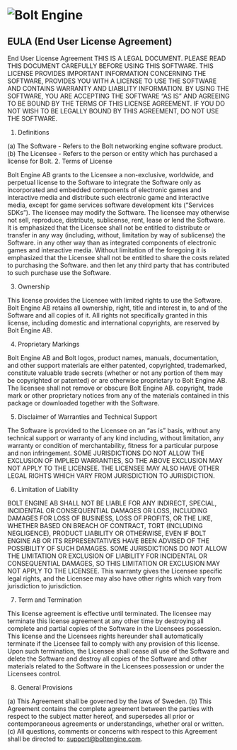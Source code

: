 # ![Bolt Engine](https://github.com/tonybilby/bolt/blob/master/z-bolt-logo.png "Bolt Engine")

## EULA (End User License Agreement)

End User License Agreement
THIS IS A LEGAL DOCUMENT. PLEASE READ THIS DOCUMENT CAREFULLY BEFORE USING THIS SOFTWARE. THIS LICENSE PROVIDES IMPORTANT INFORMATION CONCERNING THE SOFTWARE, PROVIDES YOU WITH A LICENSE TO USE THE SOFTWARE AND CONTAINS WARRANTY AND LIABILITY INFORMATION. BY USING THE SOFTWARE, YOU ARE ACCEPTING THE SOFTWARE “AS IS” AND AGREEING TO BE BOUND BY THE TERMS OF THIS LICENSE AGREEMENT. IF YOU DO NOT WISH TO BE LEGALLY BOUND BY THIS AGREEMENT, DO NOT USE THE SOFTWARE.

1. Definitions

(a) The Software - Refers to the Bolt networking engine software product.
(b) The Licensee - Refers to the person or entity which has purchased a license for Bolt.
2. Terms of License

Bolt Engine AB grants to the Licensee a non-exclusive, worldwide, and perpetual license to the Software to integrate the Software only as incorporated and embedded components of electronic games and interactive media and distribute such electronic game and interactive media, except for game services software development kits (“Services SDKs”). The licensee may modify the Software. The licensee may otherwise not sell, reproduce, distribute, sublicense, rent, lease or lend the Software. It is emphasized that the Licensee shall not be entitled to distribute or transfer in any way (including, without, limitation by way of sublicense) the Software. in any other way than as integrated components of electronic games and interactive media. Without limitation of the foregoing it is emphasized that the Licensee shall not be entitled to share the costs related to purchasing the Software. and then let any third party that has contributed to such purchase use the Software.

3. Ownership

This license provides the Licensee with limited rights to use the Software. Bolt Engine AB retains all ownership, right, title and interest in, to and of the Software and all copies of it. All rights not specifically granted in this license, including domestic and international copyrights, are reserved by Bolt Engine AB.

4. Proprietary Markings

Bolt Engine AB and Bolt logos, product names, manuals, documentation, and other support materials are either patented, copyrighted, trademarked, constitute valuable trade secrets (whether or not any portion of them may be copyrighted or patented) or are otherwise proprietary to Bolt Engine AB. The licensee shall not remove or obscure Bolt Engine AB. copyright, trade mark or other proprietary notices from any of the materials contained in this package or downloaded together with the Software.

5. Disclaimer of Warranties and Technical Support

The Software is provided to the Licensee on an “as is” basis, without any technical support or warranty of any kind including, without limitation, any warranty or condition of merchantability, fitness for a particular purpose and non infringement. SOME JURISDICTIONS DO NOT ALLOW THE EXCLUSION OF IMPLIED WARRANTIES, SO THE ABOVE EXCLUSION MAY NOT APPLY TO THE LICENSEE. THE LICENSEE MAY ALSO HAVE OTHER LEGAL RIGHTS WHICH VARY FROM JURISDICTION TO JURISDICTION.

6. Limitation of Liability

BOLT ENGINE AB SHALL NOT BE LIABLE FOR ANY INDIRECT, SPECIAL, INCIDENTAL OR CONSEQUENTIAL DAMAGES OR LOSS, INCLUDING DAMAGES FOR LOSS OF BUSINESS, LOSS OF PROFITS, OR THE LIKE, WHETHER BASED ON BREACH OF CONTRACT, TORT (INCLUDING NEGLIGENCE), PRODUCT LIABILITY OR OTHERWISE, EVEN IF BOLT ENGINE AB OR ITS REPRESENTATIVES HAVE BEEN ADVISED OF THE POSSIBILITY OF SUCH DAMAGES. SOME JURISDICTIONS DO NOT ALLOW THE LIMITATION OR EXCLUSION OF LIABILITY FOR INCIDENTAL OR CONSEQUENTIAL DAMAGES, SO THIS LIMITATION OR EXCLUSION MAY NOT APPLY TO THE LICENSEE. This warranty gives the Licensee specific legal rights, and the Licensee may also have other rights which vary from jurisdiction to jurisdiction.

7. Term and Termination

This license agreement is effective until terminated. The licensee may terminate this license agreement at any other time by destroying all complete and partial copies of the Software in the Licensees possession. This license and the Licensees rights hereunder shall automatically terminate if the Licensee fail to comply with any provision of this license. Upon such termination, the Licensee shall cease all use of the Software and delete the Software and destroy all copies of the Software and other materials related to the Software in the Licensees possession or under the Licensees control.

8. General Provisions

(a)	This Agreement shall be governed by the laws of Sweden.
(b)	This Agreement contains the complete agreement between the parties with respect to the subject matter hereof, and supersedes all prior or contemporaneous agreements or understandings, whether oral or written.
(c)	All questions, comments or concerns with respect to this Agreement shall be directed to: support@boltengine.com.
